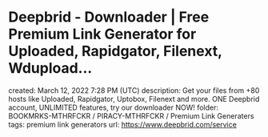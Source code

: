 # Deepbrid - Downloader | Free Premium Link Generator for Uploaded, Rapidgator, Filenext, Wdupload...

created: March 12, 2022 7:28 PM (UTC)
description: Get your files from +80 hosts like Uploaded, Rapidgator, Uptobox, Filenext and more. ONE Deepbrid account, UNLIMITED features, try our downloader NOW!
folder: BOOKMRKS-MTHRFCKR / PIRACY-MTHRFCKR / Premium Link Generaters
tags: premium link generators
url: https://www.deepbrid.com/service